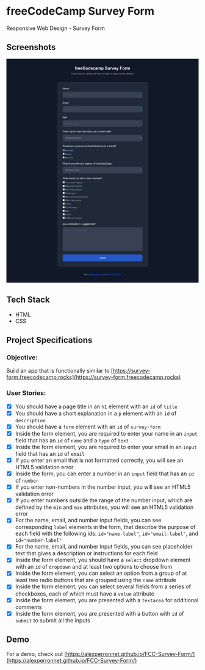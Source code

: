 # freeCodeCamp Survey Form

Responsive Web Design - Survey Form

## Screenshots

![freeCodeCamp Survey Form](images/screenshot.png "Survey Form")

## Tech Stack

- HTML
- CSS

## Project Specifications

### Objective:

Build an app that is functionally similar to [https://survey-form.freecodecamp.rocks](https://survey-form.freecodecamp.rocks)

### User Stories:

- [x] You should have a page title in an `h1` element with an `id` of `title`
- [x] You should have a short explanation in a `p` element with an `id` of `description`
- [x] You should have a `form` element with an `id` of `survey-form`
- [x] Inside the form element, you are required to enter your name in an `input` field that has an `id` of `name` and a `type` of `text`
- [x] Inside the form element, you are required to enter your email in an `input` field that has an `id` of `email`
- [x] If you enter an email that is not formatted correctly, you will see an HTML5 validation error
- [x] Inside the form, you can enter a number in an `input` field that has an `id` of `number`
- [x] If you enter non-numbers in the number input, you will see an HTML5 validation error
- [x] If you enter numbers outside the range of the number input, which are defined by the `min` and `max` attributes, you will see an HTML5 validation error
- [x] For the name, email, and number input fields, you can see corresponding `label` elements in the form, that describe the purpose of each field with the following ids: `id="name-label"`, `id="email-label"`, and `id="number-label"`
- [x] For the name, email, and number input fields, you can see placeholder text that gives a description or instructions for each field
- [x] Inside the form element, you should have a `select` dropdown element with an `id` of `dropdown` and at least two options to choose from
- [x] Inside the form element, you can select an option from a group of at least two radio buttons that are grouped using the `name` attribute
- [x] Inside the form element, you can select several fields from a series of checkboxes, each of which must have a `value` attribute
- [x] Inside the form element, you are presented with a `textarea` for additional comments
- [x] Inside the form element, you are presented with a button with `id` of `submit` to submit all the inputs

## Demo

For a demo, check out [https://alexperronnet.github.io/FCC-Survey-Form/](https://alexperronnet.github.io/FCC-Survey-Form/)